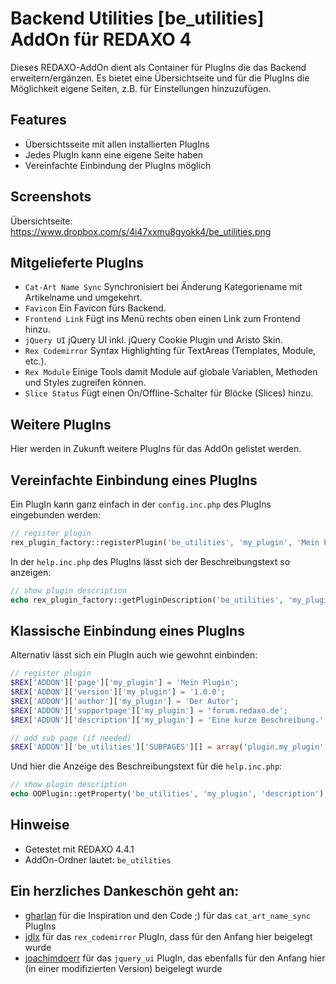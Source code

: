 Backend Utilities [be_utilities] AddOn für REDAXO 4
===================================================

Dieses REDAXO-AddOn dient als Container für PlugIns die das Backend erweitern/ergänzen.
Es bietet eine Übersichtseite und für die PlugIns die Möglichkeit eigene Seiten, z.B. für
Einstellungen hinzuzufügen.

Features
--------

* Übersichtsseite mit allen installierten PlugIns
* Jedes PlugIn kann eine eigene Seite haben
* Vereinfachte Einbindung der PlugIns möglich

Screenshots
-----------

Übersichtseite: https://www.dropbox.com/s/4i47xxmu8gyokk4/be_utilities.png

Mitgelieferte PlugIns
---------------------

* `Cat-Art Name Sync` Synchronisiert bei Änderung Kategoriename mit Artikelname und umgekehrt.
* `Favicon` Ein Favicon fürs Backend.
* `Frontend Link` Fügt ins Menü rechts oben einen Link zum Frontend hinzu.
* `jQuery UI` jQuery UI inkl. jQuery Cookie Plugin und Aristo Skin.
* `Rex Codemirror` Syntax Highlighting für TextAreas (Templates, Module, etc.).
* `Rex Module` Einige Tools damit Module auf globale Variablen, Methoden und Styles zugreifen können.
* `Slice Status` Fügt einen On/Offline-Schalter für Blöcke (Slices) hinzu.

Weitere PlugIns
---------------

Hier werden in Zukunft weitere PlugIns für das AddOn gelistet werden.

Vereinfachte Einbindung eines PlugIns
-------------------------------------

Ein PlugIn kann ganz einfach in der `config.inc.php` des PlugIns eingebunden werden:

```php
// register plugin
rex_plugin_factory::registerPlugin('be_utilities', 'my_plugin', 'Mein Plugin', 'Eine kurze Beschreibung.', '1.0.0', 'Der Autor', 'forum.redaxo.de', /* $hasBackendPage = */ true, /* $permission = '' */);
```

In der `help.inc.php` des PlugIns lässt sich der Beschreibungstext so anzeigen:

```php
// show plugin description
echo rex_plugin_factory::getPluginDescription('be_utilities', 'my_plugin');
```

Klassische Einbindung eines PlugIns
-----------------------------------

Alternativ lässt sich ein PlugIn auch wie gewohnt einbinden:

```php
// register plugin
$REX['ADDON']['page']['my_plugin'] = 'Mein Plugin';
$REX['ADDON']['version']['my_plugin'] = '1.0.0';
$REX['ADDON']['author']['my_plugin'] = 'Der Autor';
$REX['ADDON']['supportpage']['my_plugin'] = 'forum.redaxo.de';
$REX['ADDON']['description']['my_plugin'] = 'Eine kurze Beschreibung.';

// add sub page (if needed)
$REX['ADDON']['be_utilities']['SUBPAGES'][] = array('plugin.my_plugin', $REX['ADDON']['page']['my_plugin']);
```

Und hier die Anzeige des Beschreibungstext für die `help.inc.php`:

```php
// show plugin description
echo OOPlugin::getProperty('be_utilities', 'my_plugin', 'description');
```

Hinweise
--------

* Getestet mit REDAXO 4.4.1
* AddOn-Ordner lautet: `be_utilities`

Ein herzliches Dankeschön geht an:
----------------------------------

* [gharlan](https://github.com/gharlan) für die Inspiration und den Code ;) für das `cat_art_name_sync` PlugIns
* [jdlx](https://github.com/jdlx) für das `rex_codemirror` PlugIn, dass für den Anfang hier beigelegt wurde
* [joachimdoerr](https://github.com/joachimdoerr) für das `jquery_ui` PlugIn, das ebenfalls für den Anfang hier (in einer modifizierten Version) beigelegt wurde

